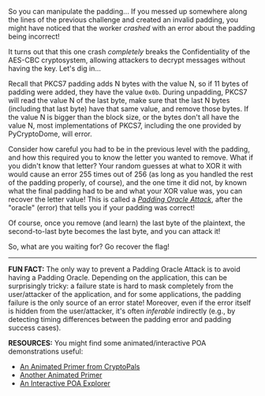 So you can manipulate the padding...
If you messed up somewhere along the lines of the previous challenge and created an invalid padding, you might have noticed that the worker _crashed_ with an error about the padding being incorrect!

It turns out that this one crash _completely_ breaks the Confidentiality of the AES-CBC cryptosystem, allowing attackers to decrypt messages without having the key.
Let's dig in...

Recall that PKCS7 padding adds N bytes with the value N, so if 11 bytes of padding were added, they have the value `0x0b`.
During unpadding, PKCS7 will read the value N of the last byte, make sure that the last N bytes (including that last byte) have that same value, and remove those bytes.
If the value N is bigger than the block size, or the bytes don't all have the value N, most implementations of PKCS7, including the one provided by PyCryptoDome, will error.

Consider how careful you had to be in the previous level with the padding, and how this required you to know the letter you wanted to remove.
What if you didn't know that letter?
Your random guesses at what to XOR it with would cause an error 255 times out of 256 (as long as you handled the rest of the padding properly, of course), and the one time it did not, by known what the final padding had to be and what your XOR value was, you can recover the letter value!
This is called a [_Padding Oracle Attack_](https://en.wikipedia.org/wiki/Padding_oracle_attack), after the "oracle" (error) that tells you if your padding was correct!

Of course, once you remove (and learn) the last byte of the plaintext, the second-to-last byte becomes the last byte, and you can attack it!

So, what are you waiting for?
Go recover the flag!

----
**FUN FACT:**
The only way to prevent a Padding Oracle Attack is to avoid having a Padding Oracle.
Depending on the application, this can be surprisingly tricky: a failure state is hard to mask completely from the user/attacker of the application, and for some applications, the padding failure is the only source of an error state!
Moreover, even if the error itself is hidden from the user/attacker, it's often _inferable_ indirectly (e.g., by detecting timing differences between the padding error and padding success cases).

**RESOURCES:**
You might find some animated/interactive POA demonstrations useful:

- [An Animated Primer from CryptoPals](https://www.nccgroup.com/us/research-blog/cryptopals-exploiting-cbc-padding-oracles/)
- [Another Animated Primer](https://dylanpindur.com/blog/padding-oracles-an-animated-primer/)
- [An Interactive POA Explorer](https://paddingoracle.github.io/)
